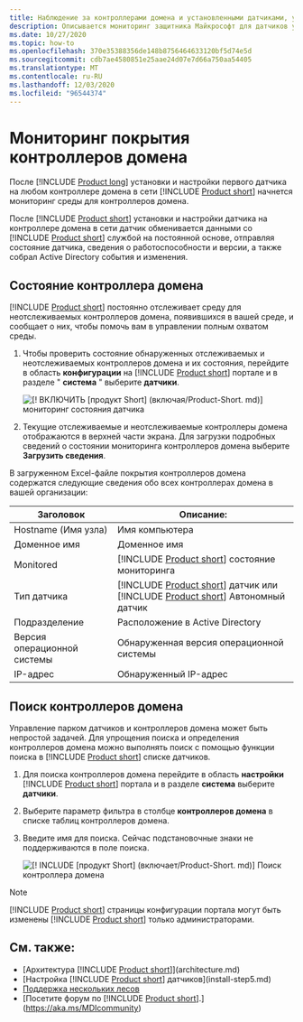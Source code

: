 ```yaml
---
title: Наблюдение за контроллерами домена и установленными датчиками, установленными на контроллерах домена, с помощью защитника Майкрософт для идентификации
description: Описывается мониторинг защитника Майкрософт для датчиков удостоверений и покрытия датчика с помощью защитника для идентификации.
ms.date: 10/27/2020
ms.topic: how-to
ms.openlocfilehash: 370e35388356de148b8756464633120bf5d74e5d
ms.sourcegitcommit: cdb7ae4580851e25aae24d07e7d66a750aa54405
ms.translationtype: MT
ms.contentlocale: ru-RU
ms.lasthandoff: 12/03/2020
ms.locfileid: "96544374"
---
```

# <a name="monitoring-your-domain-controller-coverage"></a>Мониторинг покрытия контроллеров домена

После [!INCLUDE [Product long](includes/product-long.md)] установки и настройки первого датчика на любом контроллере домена в сети [!INCLUDE [Product short](includes/product-short.md)] начнется мониторинг среды для контроллеров домена.

После [!INCLUDE [Product short](includes/product-short.md)] установки и настройки датчика на контроллере домена в сети датчик обменивается данными со [!INCLUDE [Product short](includes/product-short.md)] службой на постоянной основе, отправляя состояние датчика, сведения о работоспособности и версии, а также собрал Active Directory события и изменения.

## <a name="domain-controller-status"></a>Состояние контроллера домена

[!INCLUDE [Product short](includes/product-short.md)] постоянно отслеживает среду для неотслеживаемых контроллеров домена, появившихся в вашей среде, и сообщает о них, чтобы помочь вам в управлении полным охватом среды.

1. Чтобы проверить состояние обнаруженных отслеживаемых и неотслеживаемых контроллеров домена и их состояния, перейдите в область **конфигурации** на [!INCLUDE [Product short](includes/product-short.md)] портале и в разделе " **система** " выберите **датчики**.

    ![[! ВКЛЮЧИТЬ [продукт Short] (включая/Product-Short. md)] мониторинг состояния датчика](media/sensors-status-monitoring.png)

1. Текущие отслеживаемые и неотслеживаемые контроллеры домена отображаются в верхней части экрана. Для загрузки подробных сведений о состоянии мониторинга контроллеров домена выберите **Загрузить сведения**.

В загруженном Excel-файле покрытия контроллеров домена содержатся следующие сведения обо всех контроллерах домена в вашей организации:

|Заголовок|Описание:|
|----|----|
|Hostname (Имя узла)|Имя компьютера|
|Доменное имя|Доменное имя|
|Monitored|[!INCLUDE [Product short](includes/product-short.md)] состояние мониторинга|
|Тип датчика|[!INCLUDE [Product short](includes/product-short.md)] датчик или [!INCLUDE [Product short](includes/product-short.md)] Автономный датчик|
|Подразделение|Расположение в Active Directory |
|Версия операционной системы| Обнаруженная версия операционной системы|
|IP-адрес|Обнаруженный IP-адрес|

## <a name="search-domain-controllers"></a>Поиск контроллеров домена

Управление парком датчиков и контроллеров домена может быть непростой задачей. Для упрощения поиска и определения контроллеров домена можно выполнять поиск с помощью функции поиска в [!INCLUDE [Product short](includes/product-short.md)] списке датчиков.

1. Для поиска контроллеров домена перейдите в область **настройки** [!INCLUDE [Product short](includes/product-short.md)] портала и в разделе **система** выберите **датчики**.
1. Выберите параметр фильтра в столбце **контроллеров домена** в списке таблиц контроллеров домена.
1. Введите имя для поиска. Сейчас подстановочные знаки не поддерживаются в поле поиска.

    ![[! INCLUDE [продукт Short] (включает/Product-Short. md)] Поиск контроллера домена](media/search-sensor.png)

> [!NOTE]
> [!INCLUDE [Product short](includes/product-short.md)] страницы конфигурации портала могут быть изменены [!INCLUDE [Product short](includes/product-short.md)] только администраторами.

## <a name="see-also"></a>См. также:

- [Архитектура [!INCLUDE [Product short](includes/product-short.md)]](architecture.md)
- [Настройка [!INCLUDE [Product short](includes/product-short.md)] датчиков](install-step5.md)
- [Поддержка нескольких лесов](multi-forest.md)
- [Посетите форум по [!INCLUDE [Product short](includes/product-short.md)].](https://aka.ms/MDIcommunity)
